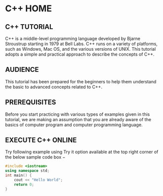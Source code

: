 # C++ HOME
## C++ TUTORIAL
C++ is a middle-level programming language developed by Bjarne Stroustrup starting in 1979 at Bell Labs. C++ runs on a variety of platforms, such as Windows, Mac OS, and the various versions of UNIX. This tutorial adopts a simple and practical approach to describe the concepts of C++.
## AUDIENCE
This tutorial has been prepared for the beginners to help them understand the basic to advanced concepts related to C++.
## PREREQUISITES
Before you start practicing with various types of examples given in this tutorial, we are making an assumption that you are already aware of the basics of computer program and computer programming language.
## EXECUTE C++ ONLINE
Try following example using Try it option available at the top right corner of the below sample code box −
```cpp
#include <iostream>
using namespace std;
int main() {
    cout << "Hello World";
    return 0;
}
```